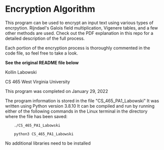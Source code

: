 # Encryption Algorithm

This program can be used to encrypt an input text using various types of encrpytion. Rijndael's Galois field multiplication, Vigenere tables, and a few other methods are used. Check out the PDF explanation in this repo for a detailed description of the full process. 

Each portion of the encryption process is thoroughly commented in the code file, so feel free to take a look.

**See the original README file below**

Kollin Labowski

CS 465 West Virginia University

This program was completed on January 29, 2022

The program information is stored in the file "CS_465_PA1_Labowski"
It was written using Python version 3.8.10
It can be compiled and run by running either of the following commands in the Linux terminal in the directory where the file has been saved:

        ./CS_465_PA1_Labowski

        python3 CS_465_PA1_Labowski

No additional libraries need to be installed
